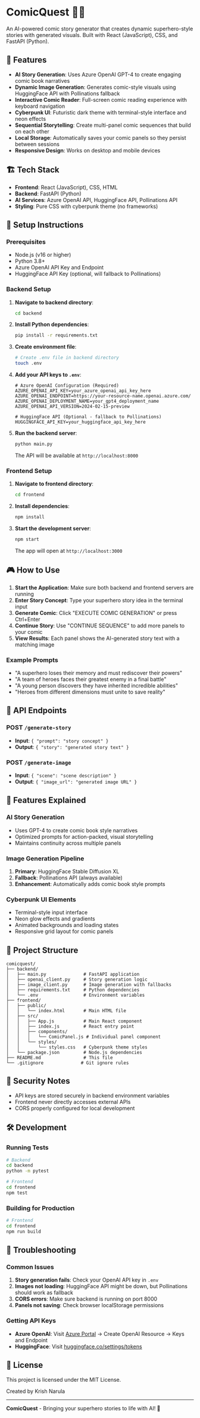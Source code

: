 # ComicQuest 🦸‍♂️

An AI-powered comic story generator that creates dynamic superhero-style stories with generated visuals. Built with React (JavaScript), CSS, and FastAPI (Python).

## 🌟 Features

- **AI Story Generation**: Uses Azure OpenAI GPT-4 to create engaging comic book narratives
- **Dynamic Image Generation**: Generates comic-style visuals using HuggingFace API with Pollinations fallback
- **Interactive Comic Reader**: Full-screen comic reading experience with keyboard navigation
- **Cyberpunk UI**: Futuristic dark theme with terminal-style interface and neon effects
- **Sequential Storytelling**: Create multi-panel comic sequences that build on each other
- **Local Storage**: Automatically saves your comic panels so they persist between sessions
- **Responsive Design**: Works on desktop and mobile devices

## 🏗️ Tech Stack

- **Frontend**: React (JavaScript), CSS, HTML
- **Backend**: FastAPI (Python)
- **AI Services**: Azure OpenAI API, HuggingFace API, Pollinations API
- **Styling**: Pure CSS with cyberpunk theme (no frameworks)

## 🚀 Setup Instructions

### Prerequisites

- Node.js (v16 or higher)
- Python 3.8+
- Azure OpenAI API Key and Endpoint
- HuggingFace API Key (optional, will fallback to Pollinations)

### Backend Setup

1. **Navigate to backend directory**:
   ```bash
   cd backend
   ```

2. **Install Python dependencies**:
   ```bash
   pip install -r requirements.txt
   ```

3. **Create environment file**:
   ```bash
   # Create .env file in backend directory
   touch .env
   ```

4. **Add your API keys to `.env`**:
   ```env
   # Azure OpenAI Configuration (Required)
   AZURE_OPENAI_API_KEY=your_azure_openai_api_key_here
   AZURE_OPENAI_ENDPOINT=https://your-resource-name.openai.azure.com/
   AZURE_OPENAI_DEPLOYMENT_NAME=your_gpt4_deployment_name
   AZURE_OPENAI_API_VERSION=2024-02-15-preview
   
   # HuggingFace API (Optional - fallback to Pollinations)
   HUGGINGFACE_API_KEY=your_huggingface_api_key_here
   ```

5. **Run the backend server**:
   ```bash
   python main.py
   ```
   The API will be available at `http://localhost:8000`

### Frontend Setup

1. **Navigate to frontend directory**:
   ```bash
   cd frontend
   ```

2. **Install dependencies**:
   ```bash
   npm install
   ```

3. **Start the development server**:
   ```bash
   npm start
   ```
   The app will open at `http://localhost:3000`

## 🎮 How to Use

1. **Start the Application**: Make sure both backend and frontend servers are running
2. **Enter Story Concept**: Type your superhero story idea in the terminal input
3. **Generate Comic**: Click "EXECUTE COMIC GENERATION" or press Ctrl+Enter
4. **Continue Story**: Use "CONTINUE SEQUENCE" to add more panels to your comic
5. **View Results**: Each panel shows the AI-generated story text with a matching image

### Example Prompts

- "A superhero loses their memory and must rediscover their powers"
- "A team of heroes faces their greatest enemy in a final battle"
- "A young person discovers they have inherited incredible abilities"
- "Heroes from different dimensions must unite to save reality"

## 🔧 API Endpoints

### POST `/generate-story`
- **Input**: `{ "prompt": "story concept" }`
- **Output**: `{ "story": "generated story text" }`

### POST `/generate-image`
- **Input**: `{ "scene": "scene description" }`
- **Output**: `{ "image_url": "generated image URL" }`

## 🎨 Features Explained

### AI Story Generation
- Uses GPT-4 to create comic book style narratives
- Optimized prompts for action-packed, visual storytelling
- Maintains continuity across multiple panels

### Image Generation Pipeline
1. **Primary**: HuggingFace Stable Diffusion XL
2. **Fallback**: Pollinations API (always available)
3. **Enhancement**: Automatically adds comic book style prompts

### Cyberpunk UI Elements
- Terminal-style input interface
- Neon glow effects and gradients
- Animated backgrounds and loading states
- Responsive grid layout for comic panels

## 📁 Project Structure

```
comicquest/
├── backend/
│   ├── main.py              # FastAPI application
│   ├── openai_client.py     # Story generation logic
│   ├── image_client.py      # Image generation with fallbacks
│   ├── requirements.txt     # Python dependencies
│   └── .env                 # Environment variables
├── frontend/
│   ├── public/
│   │   └── index.html       # Main HTML file
│   ├── src/
│   │   ├── App.js           # Main React component
│   │   ├── index.js         # React entry point
│   │   ├── components/
│   │   │   └── ComicPanel.js # Individual panel component
│   │   └── styles/
│   │       └── styles.css   # Cyberpunk theme styles
│   └── package.json         # Node.js dependencies
├── README.md                # This file
└── .gitignore              # Git ignore rules
```

## 🔐 Security Notes

- API keys are stored securely in backend environment variables
- Frontend never directly accesses external APIs
- CORS properly configured for local development

## 🛠️ Development

### Running Tests
```bash
# Backend
cd backend
python -m pytest

# Frontend
cd frontend
npm test
```

### Building for Production
```bash
# Frontend
cd frontend
npm run build
```

## 🐛 Troubleshooting

### Common Issues

1. **Story generation fails**: Check your OpenAI API key in `.env`
2. **Images not loading**: HuggingFace API might be down, but Pollinations should work as fallback
3. **CORS errors**: Make sure backend is running on port 8000
4. **Panels not saving**: Check browser localStorage permissions

### Getting API Keys

- **Azure OpenAI**: Visit [Azure Portal](https://portal.azure.com) → Create OpenAI Resource → Keys and Endpoint
- **HuggingFace**: Visit [huggingface.co/settings/tokens](https://huggingface.co/settings/tokens)


## 📄 License

This project is licensed under the MIT License.

Created by Krish Narula

---

**ComicQuest** - Bringing your superhero stories to life with AI! 🚀 

